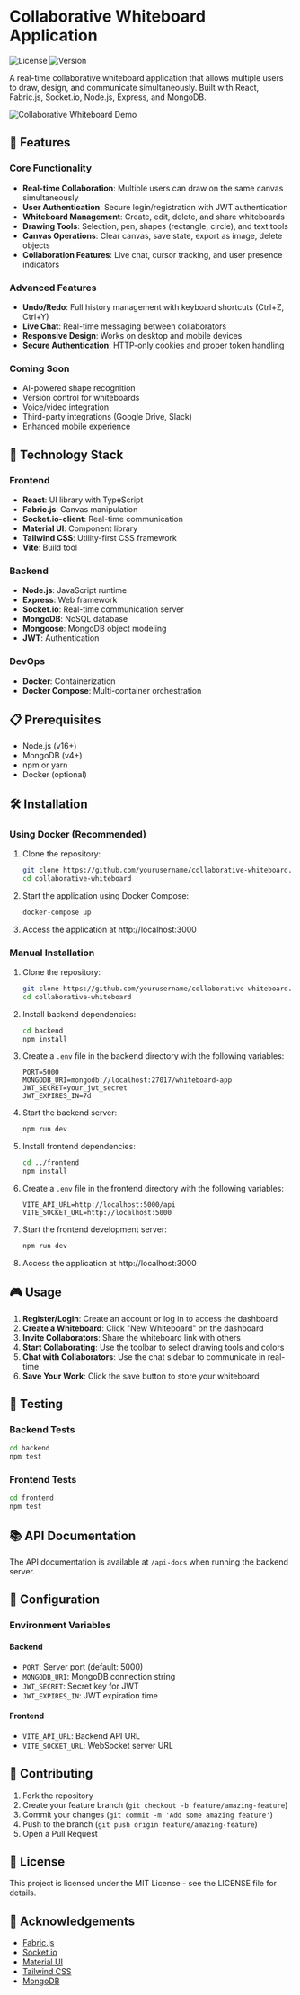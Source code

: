 # Collaborative Whiteboard Application

![License](https://img.shields.io/badge/license-MIT-blue.svg)
![Version](https://img.shields.io/badge/version-1.0.0-green.svg)

A real-time collaborative whiteboard application that allows multiple users to draw, design, and communicate simultaneously. Built with React, Fabric.js, Socket.io, Node.js, Express, and MongoDB.

![Collaborative Whiteboard Demo](https://via.placeholder.com/800x400?text=Collaborative+Whiteboard+Demo)

## 🌟 Features

### Core Functionality
- **Real-time Collaboration**: Multiple users can draw on the same canvas simultaneously
- **User Authentication**: Secure login/registration with JWT authentication
- **Whiteboard Management**: Create, edit, delete, and share whiteboards
- **Drawing Tools**: Selection, pen, shapes (rectangle, circle), and text tools
- **Canvas Operations**: Clear canvas, save state, export as image, delete objects
- **Collaboration Features**: Live chat, cursor tracking, and user presence indicators

### Advanced Features
- **Undo/Redo**: Full history management with keyboard shortcuts (Ctrl+Z, Ctrl+Y)
- **Live Chat**: Real-time messaging between collaborators
- **Responsive Design**: Works on desktop and mobile devices
- **Secure Authentication**: HTTP-only cookies and proper token handling

### Coming Soon
- AI-powered shape recognition
- Version control for whiteboards
- Voice/video integration
- Third-party integrations (Google Drive, Slack)
- Enhanced mobile experience

## 🚀 Technology Stack

### Frontend
- **React**: UI library with TypeScript
- **Fabric.js**: Canvas manipulation
- **Socket.io-client**: Real-time communication
- **Material UI**: Component library
- **Tailwind CSS**: Utility-first CSS framework
- **Vite**: Build tool

### Backend
- **Node.js**: JavaScript runtime
- **Express**: Web framework
- **Socket.io**: Real-time communication server
- **MongoDB**: NoSQL database
- **Mongoose**: MongoDB object modeling
- **JWT**: Authentication

### DevOps
- **Docker**: Containerization
- **Docker Compose**: Multi-container orchestration

## 📋 Prerequisites

- Node.js (v16+)
- MongoDB (v4+)
- npm or yarn
- Docker (optional)

## 🛠️ Installation

### Using Docker (Recommended)

1. Clone the repository:
   ```bash
   git clone https://github.com/yourusername/collaborative-whiteboard.git
   cd collaborative-whiteboard
   ```

2. Start the application using Docker Compose:
   ```bash
   docker-compose up
   ```

3. Access the application at http://localhost:3000

### Manual Installation

1. Clone the repository:
   ```bash
   git clone https://github.com/yourusername/collaborative-whiteboard.git
   cd collaborative-whiteboard
   ```

2. Install backend dependencies:
   ```bash
   cd backend
   npm install
   ```

3. Create a `.env` file in the backend directory with the following variables:
   ```
   PORT=5000
   MONGODB_URI=mongodb://localhost:27017/whiteboard-app
   JWT_SECRET=your_jwt_secret
   JWT_EXPIRES_IN=7d
   ```

4. Start the backend server:
   ```bash
   npm run dev
   ```

5. Install frontend dependencies:
   ```bash
   cd ../frontend
   npm install
   ```

6. Create a `.env` file in the frontend directory with the following variables:
   ```
   VITE_API_URL=http://localhost:5000/api
   VITE_SOCKET_URL=http://localhost:5000
   ```

7. Start the frontend development server:
   ```bash
   npm run dev
   ```

8. Access the application at http://localhost:3000

## 🎮 Usage

1. **Register/Login**: Create an account or log in to access the dashboard
2. **Create a Whiteboard**: Click "New Whiteboard" on the dashboard
3. **Invite Collaborators**: Share the whiteboard link with others
4. **Start Collaborating**: Use the toolbar to select drawing tools and colors
5. **Chat with Collaborators**: Use the chat sidebar to communicate in real-time
6. **Save Your Work**: Click the save button to store your whiteboard

## 🧪 Testing

### Backend Tests
```bash
cd backend
npm test
```

### Frontend Tests
```bash
cd frontend
npm test
```

## 📚 API Documentation

The API documentation is available at `/api-docs` when running the backend server.

## 🔧 Configuration

### Environment Variables

#### Backend
- `PORT`: Server port (default: 5000)
- `MONGODB_URI`: MongoDB connection string
- `JWT_SECRET`: Secret key for JWT
- `JWT_EXPIRES_IN`: JWT expiration time

#### Frontend
- `VITE_API_URL`: Backend API URL
- `VITE_SOCKET_URL`: WebSocket server URL

## 🤝 Contributing

1. Fork the repository
2. Create your feature branch (`git checkout -b feature/amazing-feature`)
3. Commit your changes (`git commit -m 'Add some amazing feature'`)
4. Push to the branch (`git push origin feature/amazing-feature`)
5. Open a Pull Request

## 📄 License

This project is licensed under the MIT License - see the LICENSE file for details.

## 👏 Acknowledgements

- [Fabric.js](http://fabricjs.com/)
- [Socket.io](https://socket.io/)
- [Material UI](https://mui.com/)
- [Tailwind CSS](https://tailwindcss.com/)
- [MongoDB](https://www.mongodb.com/)

